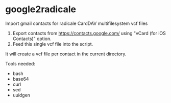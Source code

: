 # google2radicale
Import gmail contacts for radicale CardDAV multifilesystem vcf files

1. Export contacts from https://contacts.google.com/ using "vCard (for iOS Contacts)" option.
2. Feed this single vcf file into the script.

It will create a vcf file per contact in the current directory.

Tools needed:
- bash
- base64
- curl
- sed
- uuidgen
